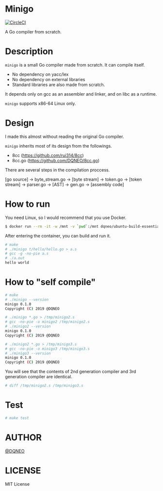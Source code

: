 # Minigo

[![CircleCI](https://circleci.com/gh/DQNEO/minigo.svg?style=svg)](https://circleci.com/gh/DQNEO/minigo)

A Go compiler from scratch.

# Description

`minigo` is a small Go compiler made from scratch. It can compile itself.

* No dependency on yacc/lex
* No dependency on external libraries
* Standard libraries are also made from scratch.

It depends only on gcc as an assembler and linker, and on libc as a runtime.

`minigo` supports x86-64 Linux only.
 
# Design

I made this almost without reading the original Go compiler.

`minigo` inherits most of its design from the followings.

* 8cc (https://github.com/rui314/8cc)
* 8cc.go (https://github.com/DQNEO/8cc.go)

There are several steps in the compilation proccess.

[go source] -> byte_stream.go -> [byte stream] -> token.go -> [token stream] -> parser.go -> [AST] -> gen.go -> [assembly code]


# How to run

You need Linux, so I would recommend that you use Docker.

```sh
$ docker run --rm -it -w /mnt -v `pwd`:/mnt dqneo/ubuntu-build-essential:go bash
```

After entering the container, you can build and run it.

```sh
# make
# ./minigo t/hello/hello.go > a.s
# gcc -g -no-pie a.s
# ./a.out
hello world
```

# How to "self compile"

```sh
# make
# ./minigo --version
minigo 0.1.0
Copyright (C) 2019 @DQNEO

# ./minigo *.go > /tmp/minigo2.s
# gcc -no-pie -o minigo2 /tmp/minigo2.s
# ./minigo2 --version
minigo 0.1.0
Copyright (C) 2019 @DQNEO

# ./minigo2 *.go > /tmp/minigo3.s
# gcc -no-pie -o minigo3 /tmp/minigo3.s
# ./minigo3 --version
minigo 0.1.0
Copyright (C) 2019 @DQNEO
```

You will see that the contents of 2nd generation compiler and 3rd generation compiler are identical.

```sh
# diff /tmp/minigo2.s /tmp/minigo3.s
```

# Test

```sh
# make test
```

# AUTHOR

[@DQNEO](https://twitter.com/DQNEO)

# LICENSE

MIT License
